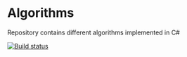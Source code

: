 # Algorithms
Repository contains different algorithms implemented in C#


[![Build status](https://ci.appveyor.com/api/projects/status/8dt0s6g7hlyhjhs0/branch/master?svg=true)](https://ci.appveyor.com/project/alex-shmyga/algorithms/branch/master)

